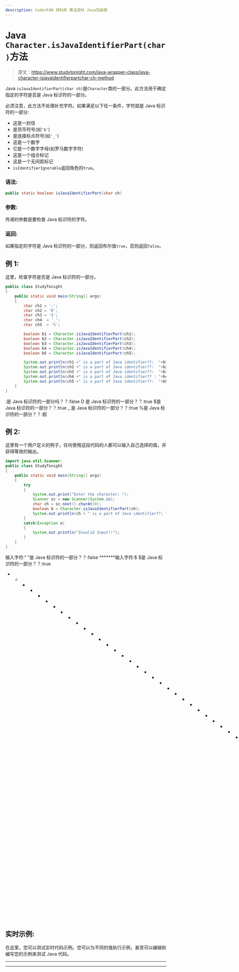 ```yaml
---
description: CoderFAN 资料库 算法资料 Java包装类
---
```


# Java `Character.isJavaIdentifierPart(char)`方法

> 原文：<https://www.studytonight.com/java-wrapper-class/java-character-isjavaidentifierpartchar-ch-method>

Java `isJavaIdentifierPart(char ch)`是`Character`类的一部分。此方法用于确定指定的字符是否是 Java 标识符的一部分。

必须注意，此方法不处理补充字符。如果满足以下任一条件，字符就是 Java 标识符的一部分:

*   这是一封信
*   是货币符号(如`'$'`)
*   是连接标点符号(如`'_'`)
*   这是一个数字
*   它是一个数字字母(如罗马数字字符)
*   这是一个组合标记
*   这是一个无间距标记
*   `isIdentifierIgnorable`返回角色的`true`。

### 语法:

```java
public static boolean isJavaIdentifierPart(char ch)
```

### 参数:

传递的参数是要检查 Java 标识符的字符。

### 返回:

如果指定的字符是 Java 标识符的一部分，则返回布尔值`true`，否则返回`false`。

## 例 1:

这里，检查字符是否是 Java 标识符的一部分。

```java
public class StudyTonight
{  
	public static void main(String[] args)
	{  
		char ch1 = ':';  
		char ch2 = 'D';  
		char ch3 = '$';  
		char ch4  = '_';   
		char ch5  = '%';  

		boolean b1 = Character.isJavaIdentifierPart(ch1);  
		boolean b2 = Character.isJavaIdentifierPart(ch2);  
		boolean b3 = Character.isJavaIdentifierPart(ch3);  
		boolean b4 = Character.isJavaIdentifierPart(ch4);  
		boolean b5 = Character.isJavaIdentifierPart(ch5);  

		System.out.println(ch1 +" is a part of Java identifier??:  "+b1);  
		System.out.println(ch2 +" is a part of Java identifier??:  "+b2);  
		System.out.println(ch3 +" is a part of Java identifier??:  "+b3);  
		System.out.println(ch4 +" is a part of Java identifier?? : "+b4);  
		System.out.println(ch5 +" is a part of Java identifier??:  "+b5);  
	}  
} 
```

:是 Java 标识符的一部分吗？？:false
D 是 Java 标识符的一部分？？:true
$是 Java 标识符的一部分？？:true
_ 是 Java 标识符的一部分？？:true
%是 Java 标识符的一部分？？:假

## 例 2:

这里有一个用户定义的例子，任何使用这段代码的人都可以输入自己选择的值，并获得等效的输出。

```java
import java.util.Scanner; 
public class StudyTonight
{  
	public static void main(String[] args)
	{  
		try
		{
			System.out.print("Enter the character: ");  
			Scanner sc = new Scanner(System.in);         
			char ch = sc.next().charAt(0);  
			boolean b = Character.isJavaIdentifierPart(ch);
			System.out.println(ch + " is a part of Java identifier??: "+b);
		}
		catch(Exception e)
		{
			System.out.println("Invalid Input!!");
		}
	}  
}
```

输入字符:“
”是 Java 标识符的一部分？？:false
*******输入字符:$
$是 Java 标识符的一部分？？:true
* * * * * * * * * * * * * * * * * * * * * * * * * * * * * * * * * * * * * * *输入字符:。
。是 Java 标识符的一部分？？:假

## 实时示例:

在这里，您可以测试实时代码示例。您可以为不同的值执行示例，甚至可以编辑和编写您的示例来测试 Java 代码。

* * *

* * *